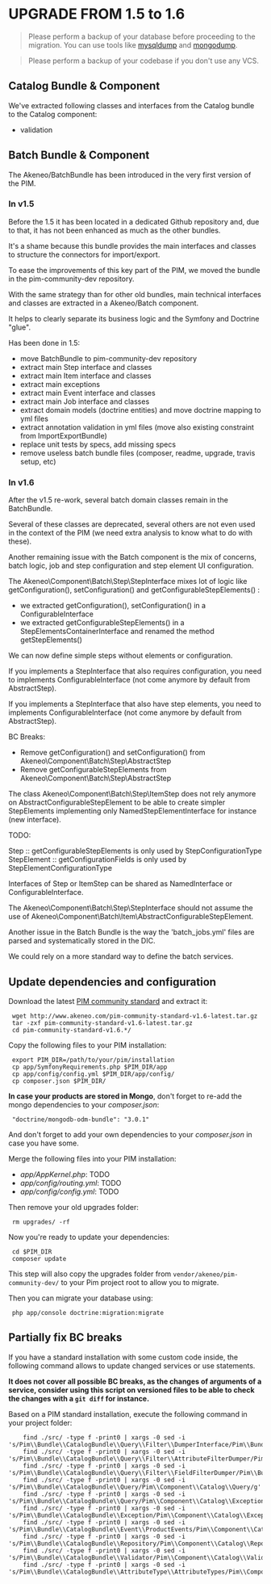 # UPGRADE FROM 1.5 to 1.6

> Please perform a backup of your database before proceeding to the migration. You can use tools like  [mysqldump](http://dev.mysql.com/doc/refman/5.1/en/mysqldump.html) and [mongodump](http://docs.mongodb.org/manual/reference/program/mongodump/).

> Please perform a backup of your codebase if you don't use any VCS.

## Catalog Bundle & Component

We've extracted following classes and interfaces from the Catalog bundle to the Catalog component:
 - validation

## Batch Bundle & Component

The Akeneo/BatchBundle has been introduced in the very first version of the PIM.

### In v1.5

Before the 1.5 it has been located in a dedicated Github repository and, due to that, it has not been enhanced as much as the other bundles.

It's a shame because this bundle provides the main interfaces and classes to structure the connectors for import/export.

To ease the improvements of this key part of the PIM, we moved the bundle in the pim-community-dev repository.

With the same strategy than for other old bundles, main technical interfaces and classes are extracted in a Akeneo/Batch component.

It helps to clearly separate its business logic and the Symfony and Doctrine "glue".

Has been done in 1.5:
 - move BatchBundle to pim-community-dev repository
 - extract main Step interface and classes
 - extract main Item interface and classes
 - extract main exceptions
 - extract main Event interface and classes
 - extract main Job interface and classes
 - extract domain models (doctrine entities) and move doctrine mapping to yml files
 - extract annotation validation in yml files (move also existing constraint from ImportExportBundle)
 - replace unit tests by specs, add missing specs
 - remove useless batch bundle files (composer, readme, upgrade, travis setup, etc)

### In v1.6

After the v1.5 re-work, several batch domain classes remain in the BatchBundle.

Several of these classes are deprecated, several others are not even used in the context of the PIM (we need extra analysis to know what to do with these).

Another remaining issue with the Batch component is the mix of concerns, batch logic, job and step configuration and step element UI configuration.

The Akeneo\Component\Batch\Step\StepInterface mixes lot of logic like getConfiguration(), setConfiguration() and getConfigurableStepElements() :
 - we extracted getConfiguration(), setConfiguration() in a ConfigurableInterface
 - we extracted getConfigurableStepElements() in a StepElementsContainerInterface and renamed the method getStepElements()

We can now define simple steps without elements or configuration.

If you implements a StepInterface that also requires configuration, you need to implements ConfigurableInterface (not come anymore by default from AbstractStep).

If you implements a StepInterface that also have step elements, you need to implements ConfigurableInterface (not come anymore by default from AbstractStep).

BC Breaks:
 - Remove getConfiguration() and setConfiguration() from Akeneo\Component\Batch\Step\AbstractStep
 - Remove getConfigurableStepElements from Akeneo\Component\Batch\Step\AbstractStep

The class Akeneo\Component\Batch\Step\ItemStep does not rely anymore on AbstractConfigurableStepElement to be able to create simpler StepElements implementing only NamedStepElementInterface for instance (new interface).

TODO:

Step :: getConfigurableStepElements is only used by StepConfigurationType
StepElement :: getConfigurationFields is only used by StepElementConfigurationType

Interfaces of Step or ItemStep can be shared as NamedInterface or ConfigurableInterface.

The Akeneo\Component\Batch\Step\StepInterface should not assume the use of Akeneo\Component\Batch\Item\AbstractConfigurableStepElement.

Another issue in the Batch Bundle is the way the 'batch_jobs.yml' files are parsed and systematically stored in the DIC.

We could rely on a more standard way to define the batch services.

## Update dependencies and configuration

Download the latest [PIM community standard](http://www.akeneo.com/download/) and extract it:

```
 wget http://www.akeneo.com/pim-community-standard-v1.6-latest.tar.gz
 tar -zxf pim-community-standard-v1.6-latest.tar.gz
 cd pim-community-standard-v1.6.*/
```

Copy the following files to your PIM installation:

```
 export PIM_DIR=/path/to/your/pim/installation
 cp app/SymfonyRequirements.php $PIM_DIR/app
 cp app/config/config.yml $PIM_DIR/app/config/
 cp composer.json $PIM_DIR/
```

**In case your products are stored in Mongo**, don't forget to re-add the mongo dependencies to your *composer.json*:

```
 "doctrine/mongodb-odm-bundle": "3.0.1"
```

And don't forget to add your own dependencies to your *composer.json* in case you have some.

Merge the following files into your PIM installation:
 - *app/AppKernel.php*: TODO
 - *app/config/routing.yml*: TODO
 - *app/config/config.yml*: TODO

Then remove your old upgrades folder:
```
 rm upgrades/ -rf
```

Now you're ready to update your dependencies:

```
 cd $PIM_DIR
 composer update
```

This step will also copy the upgrades folder from `vendor/akeneo/pim-community-dev/` to your Pim project root to allow you to migrate.

Then you can migrate your database using:

```
 php app/console doctrine:migration:migrate
```

## Partially fix BC breaks

If you have a standard installation with some custom code inside, the following command allows to update changed services or use statements.

**It does not cover all possible BC breaks, as the changes of arguments of a service, consider using this script on versioned files to be able to check the changes with a `git diff` for instance.**

Based on a PIM standard installation, execute the following command in your project folder:

```
    find ./src/ -type f -print0 | xargs -0 sed -i 's/Pim\\Bundle\\CatalogBundle\\Query\\Filter\\DumperInterface/Pim\\Bundle\\CatalogBundle\\Command\\DumperInterface/g'
    find ./src/ -type f -print0 | xargs -0 sed -i 's/Pim\\Bundle\\CatalogBundle\\Query\\Filter\\AttributeFilterDumper/Pim\\Bundle\\CatalogBundle\\Command\\ProductQueryHelp\\AttributeFilterDumper/g'
    find ./src/ -type f -print0 | xargs -0 sed -i 's/Pim\\Bundle\\CatalogBundle\\Query\\Filter\\FieldFilterDumper/Pim\\Bundle\\CatalogBundle\\Command\\ProductQueryHelp\\FieldFilterDumper/g'
    find ./src/ -type f -print0 | xargs -0 sed -i 's/Pim\\Bundle\\CatalogBundle\\Query/Pim\\Component\\Catalog\\Query/g'
    find ./src/ -type f -print0 | xargs -0 sed -i 's/Pim\\Bundle\\CatalogBundle\\Query/Pim\\Component\\Catalog\\Exception/g'
    find ./src/ -type f -print0 | xargs -0 sed -i 's/Pim\\Bundle\\CatalogBundle\\Exception/Pim\\Component\\Catalog\\Exception/g'
    find ./src/ -type f -print0 | xargs -0 sed -i 's/Pim\\Bundle\\CatalogBundle\\Event\\ProductEvents/Pim\\Component\\Catalog\\ProductEvents/g'
    find ./src/ -type f -print0 | xargs -0 sed -i 's/Pim\\Bundle\\CatalogBundle\\Repository/Pim\\Component\\Catalog\\Repository/g'
    find ./src/ -type f -print0 | xargs -0 sed -i 's/Pim\\Bundle\\CatalogBundle\\Validator/Pim\\Component\\Catalog\\Validator/g'
    find ./src/ -type f -print0 | xargs -0 sed -i 's/Pim\\Bundle\\CatalogBundle\\AttributeType\\AttributeTypes/Pim\\Component\\Catalog\\AttributeTypes/g'
```
